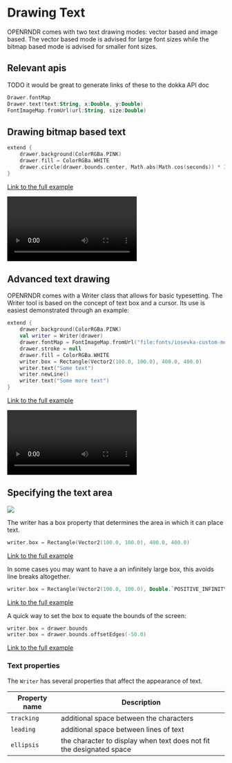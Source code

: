 
# Drawing Text
OPENRNDR comes with two text drawing modes: vector based and image based.
The vector based mode is advised for large font sizes while the bitmap based mode is advised for smaller font sizes.

## Relevant apis
TODO it would be great to generate links of these to the dokka API doc
```kotlin
Drawer.fontMap
Drawer.text(text:String, x:Double, y:Double)
FontImageMap.fromUrl(url:String, size:Double)
```

## Drawing bitmap based text

```kotlin
extend {
    drawer.background(ColorRGBa.PINK)
    drawer.fill = ColorRGBa.WHITE
    drawer.circle(drawer.bounds.center, Math.abs(Math.cos(seconds)) * 300)
}
```

[Link to the full example](https://github.com/openrndr/openrndr-guide/blob/master/drawing/01_text/Text000.kt)

<video controls>
    <source src="media/text-001.mp4" type="video/mp4"></source>
</video>


## Advanced text drawing
OPENRNDR comes with a Writer class that allows for basic typesetting. The Writer tool is based on the concept of text box and a cursor.
Its use is easiest demonstrated through an example:

```kotlin
extend {
    drawer.background(ColorRGBa.PINK)
    val writer = Writer(drawer)
    drawer.fontMap = FontImageMap.fromUrl("file:fonts/iosevka-custom-medium.ttf", 20.0)
    drawer.stroke = null
    drawer.fill = ColorRGBa.WHITE
    writer.box = Rectangle(Vector2(100.0, 100.0), 400.0, 400.0)
    writer.text("Some text")
    writer.newLine()
    writer.text("Some more text")
}
```

[Link to the full example](https://github.com/openrndr/openrndr-guide/blob/master/drawing/01_text/Text001.kt)

<video controls>
    <source src="media/text-002.mp4" type="video/mp4"></source>
</video>


## Specifying the text area

<img src="media/text-003.png"/>

The writer has a box property that determines the area in which it can place text.

```kotlin
writer.box = Rectangle(Vector2(100.0, 100.0), 400.0, 400.0)
```

[Link to the full example](https://github.com/openrndr/openrndr-guide/blob/master/drawing/01_text/Text002.kt)

In some cases you may want to have a an infinitely large box, this avoids line breaks altogether.

```kotlin
writer.box = Rectangle(Vector2(100.0, 100.0), Double.`POSITIVE_INFINITY`, Double.`POSITIVE_INFINITY`)
```

[Link to the full example](https://github.com/openrndr/openrndr-guide/blob/master/drawing/01_text/Text002.kt)

A quick way to set the box to equate the bounds of the screen:

```kotlin
writer.box = drawer.bounds
writer.box = drawer.bounds.offsetEdges(-50.0)
```

[Link to the full example](https://github.com/openrndr/openrndr-guide/blob/master/drawing/01_text/Text002.kt)

### Text properties
The `Writer` has several properties that affect the appearance of text.

| Property name      | Description |
|---------------------|-------------|
| `tracking` | additional space between the characters |
| `leading`   | additional space between lines of text |
| `ellipsis`   | the character to display when text does not fit the designated space|
